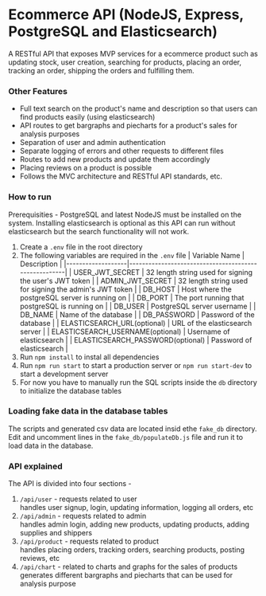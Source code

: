 # Ecommerce API (NodeJS, Express, PostgreSQL and Elasticsearch)

A RESTful API that exposes MVP services for a ecommerce product such as updating stock, user creation, searching for products,
placing an order, tracking an order, shipping the orders and fulfilling them.

### Other Features

- Full text search on the product's name and description so that users can find products easily (using elasticsearch)
- API routes to get bargraphs and piecharts for a product's sales for analysis purposes
- Separation of user and admin authentication
- Separate logging of errors and other requests to different files
- Routes to add new products and update them accordingly
- Placing reviews on a product is possible
- Follows the MVC architecture and RESTful API standards, etc.

### How to run

Prerequisities - PostgreSQL and latest NodeJS must be installed on the system.
Installing elasticsearch is optional as this API can run without elasticsearch but the search functionality will not work.

1. Create a `.env` file in the root directory
2. The following variables are required in the `.env` file
   | Variable Name | Description |
   |-------------------|------------------------------------------------------|
   | USER_JWT_SECRET | 32 length string used for signing the user's JWT token |
   | ADMIN_JWT_SECRET | 32 length string used for signing the admin's JWT token |
   | DB_HOST | Host where the postgreSQL server is running on |
   | DB_PORT | The port running that postgreSQL is running on |
   | DB_USER | PostgreSQL server username |
   | DB_NAME | Name of the database |
   | DB_PASSWORD | Password of the database |
   | ELASTICSEARCH_URL(optional) | URL of the elasticsearch server |
   | ELASTICSEARCH_USERNAME(optional) | Username of elasticsearch |
   | ELASTICSEARCH_PASSWORD(optional) | Password of elasticsearch |
3. Run `npm install` to instal all dependencies
4. Run `npm run start` to start a production server or `npm run start-dev` to start a development server
5. For now you have to manually run the SQL scripts inside the `db` directory to initialize the
   database tables

### Loading fake data in the database tables

The scripts and generated csv data are located insid ethe `fake_db` directory.<br/>
Edit and uncomment lines in the `fake_db/populateDb.js` file and run it to load data in the database.

### API explained

The API is divided into four sections -

1. `/api/user` - requests related to user<br/>
   handles user signup, login, updating information, logging all orders, etc
2. `/api/admin` - requests related to admin<br/>
   handles admin login, adding new products, updating products, adding supplies and shippers
3. `/api/product` - requests related to product<br/>
   handles placing orders, tracking orders, searching products, posting reviews, etc
4. `/api/chart` - related to charts and graphs for the sales of products<br/>
   generates different bargraphs and piecharts that can be used for analysis purpose
